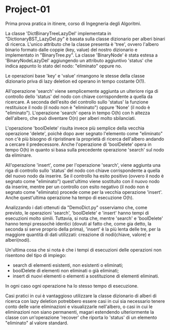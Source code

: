 # Project-01
Prima prova pratica in itinere, corso di Ingegneria degli Algoritmi.

La classe 'DictBinaryTreeLazyDel' implementata in "DictionaryBST_LazyDel.py" è basata sulla classe dizionario 
per alberi binari di ricerca. L'unico attributo che la classe presenta è 'tree', ovvero l'albero binario
formato dalle coppie (key, value) del nostro dizionario e implementato in "BinaryTree.py". La classe 'BinaryNode' 
è stata estesa a 'BinaryNodeLazyDel' aggiungendo un attributo aggiuntivo 'status' che indica appunto lo stato del nodo: 
"eliminato" oppure no.

Le operazioni base 'key' e 'value' rimangono le stesse della classe dizionario priva di lazy deletion ed operano in 
tempo costante O(1).

All'operazione 'search' viene semplicemente aggiunta un ulteriore riga di controllo dello 'status' del nodo con chiave
corrispondente a quella da ricercare. A seconda dell'esito del controllo sullo 'status' la funzione restituisce il nodo 
(il nodo non è "eliminato") oppure 'None' (il nodo è "eliminato"). L'operazione 'search' opera in tempo O(h) con h altezza
dell'albero, che può diventare O(n) per alberi molto sbilanciati.

L'operazione 'boolDelete' risulta invece più semplice della vecchia operazione 'delete', poichè dopo aver segnato
l'elemento come "eliminato" non c'è più bisogno di ripristinare la proprietà di ricerca dell'albero andando a cercare
il predecessore. Anche l'operazione di 'boolDelete' opera in tempo O(h) in quanto si basa sulla precedente operazione  'search' sul nodo da eliminare.

All'operazione 'insert', come per l'operazione 'search', viene aggiunta una riga di controllo sullo 'status' del nodo con
chiave corrispondente a quella del nuovo nodo da inserire. Se il controllo ha esito positivo (ovvero il nodo è segnato
come "eliminato") quest'ultimo viene sostituito con il nuovo nodo da inserire, mentre per un controllo con esito negativo
(il nodo non è segnato come "eliminato) procede come per la vecchia operazione 'insert'. Anche quest'ultima operazione
ha tempo di esecuzione O(h).

Analizzando i dati ottenuti da "DemoDict.py" osserviamo che, come previsto, le operazioni 'search', 'boolDelete' e 'insert'
hanno tempi di esecuzioni molto simili. Tuttavia, si nota che, mentre 'search' e 'boolDelete' hanno tempi pressochè identici
(dovuti al fatto che, come gia detto, la seconda si serve proprio della prima), 'insert' è la più lenta delle tre, per la 
maggiore quantità di dati utilizzati: creazione di nodi(chiave, valore) e alberi(nodi).

Un'ultima cosa che si nota è che i tempi di esecuzioni delle operazioni non risentono del tipo di impiego:
- search di elementi esistenti, non esistenti o eliminati;
- boolDelete di elementi non eliminati o già eliminati;
- insert di nuovi elementi o elementi a sostituzione di elementi eliminati.

In ogni caso ogni operazione ha lo stesso tempo di esecuzione.

Casi pratici in cui è vantaggioso utilizzare la classe dizionario di alberi di ricerca con lazy deletion potrebbero essere
casi in cui sia necessario tenere conto delle varie eliminazioni e visualizzarle nell'albero, o casi in cui le eliminazioni 
non siano permanenti, magari estendendo ulteriormente la classe con un'operazione 'recover' che riporta lo 'status' di un 
elemento "eliminato" al valore standard.
